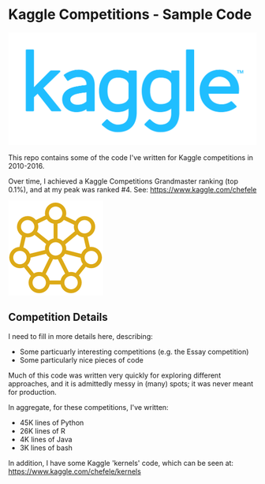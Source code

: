 # Kaggle Competitions - Sample Code

![](images/kaggle.png)

This repo contains some of the code I've written for Kaggle competitions in 2010-2016. 

Over time, I achieved a Kaggle Competitions Grandmaster ranking (top 0.1%), and at my peak was ranked #4. See: https://www.kaggle.com/chefele

![](images/grandmaster.png)

## Competition Details

I need to fill in more details here, describing:
- Some particuarly interesting competitions (e.g. the Essay competition)
- Some particularly nice pieces of code

Much of this code was written very quickly for exploring different approaches, and it is admittedly messy in (many) spots; it was never meant for production. 

In aggregate, for these competitions, I've written:
- 45K lines of Python
- 26K lines of R
- 4K  lines of Java
- 3K  lines of bash

In addition, I have some Kaggle 'kernels' code, which can be seen at: https://www.kaggle.com/chefele/kernels

